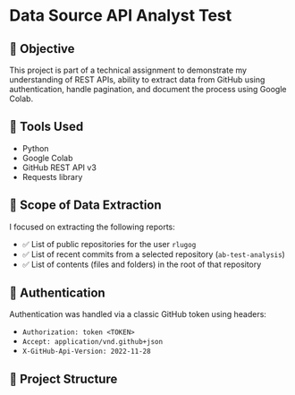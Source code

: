 # Data Source API Analyst Test

## 📌 Objective
This project is part of a technical assignment to demonstrate my understanding of REST APIs, ability to extract data from GitHub using authentication, handle pagination, and document the process using Google Colab.

## 🚀 Tools Used
- Python
- Google Colab
- GitHub REST API v3
- Requests library

## 🔎 Scope of Data Extraction
I focused on extracting the following reports:
- ✅ List of public repositories for the user `rlugog`
- ✅ List of recent commits from a selected repository (`ab-test-analysis`)
- ✅ List of contents (files and folders) in the root of that repository

## 🔐 Authentication
Authentication was handled via a classic GitHub token using headers:
- `Authorization: token <TOKEN>`
- `Accept: application/vnd.github+json`
- `X-GitHub-Api-Version: 2022-11-28`

## 📂 Project Structure

